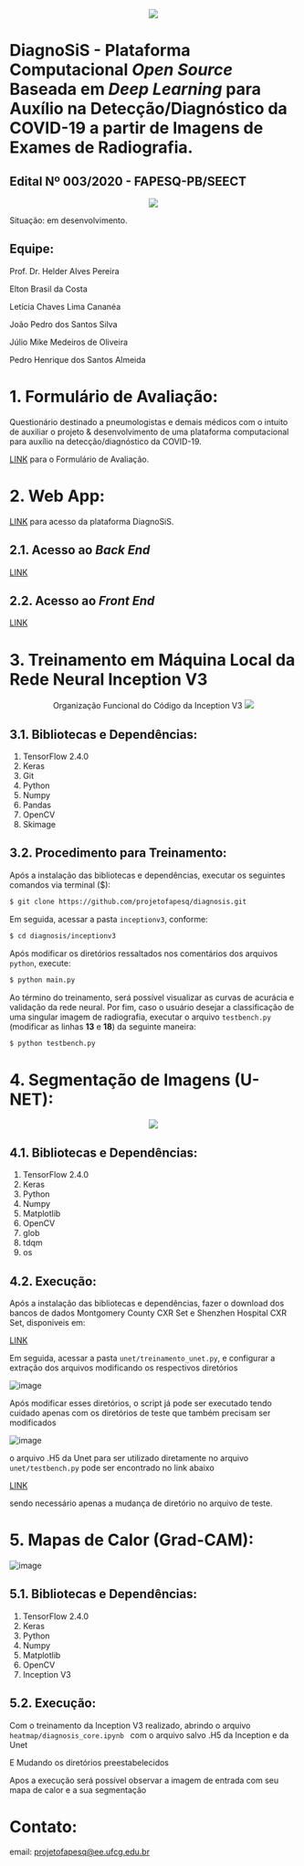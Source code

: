 <p align="center">
  <img src="https://user-images.githubusercontent.com/68599113/96298544-a289a800-0fc0-11eb-9494-d3b388df8cc0.png">
</p>

# DiagnoSiS - Plataforma Computacional *Open Source* Baseada em *Deep Learning* para Auxílio na Detecção/Diagnóstico da COVID-19 a partir de Imagens de Exames de Radiografia.

## Edital Nº 003/2020 - FAPESQ-PB/SEECT

<p align="center">
  <img src="https://user-images.githubusercontent.com/68599113/96297444-dbc11880-0fbe-11eb-9abb-83eca9bcf28d.png">
</p>

Situação: em desenvolvimento.

## Equipe:

Prof. Dr. Helder Alves Pereira

Elton Brasil da Costa

Letícia Chaves Lima Cananéa

João Pedro dos Santos Silva

Júlio Mike Medeiros de Oliveira

Pedro Henrique dos Santos Almeida

# 1. Formulário de Avaliação:

Questionário destinado a pneumologistas e demais médicos com o intuito de auxiliar o projeto & desenvolvimento de uma plataforma computacional para auxílio na detecção/diagnóstico da COVID-19. 

[LINK](https://docs.google.com/forms/d/e/1FAIpQLSdoAiUnwLP0w4MZqvo7KIw2O3LXweXnYSKDZTIaGCIujM6rRg/viewform?usp=pp_url) para o Formulário de Avaliação.

# 2. Web App:

[LINK](https://projetofapesq.github.io/app/) para acesso da plataforma DiagnoSiS.

## 2.1. Acesso ao *Back End* 

[LINK](https://github.com/projetofapesq/app-backend)

## 2.2. Acesso ao *Front End* 

[LINK](https://github.com/projetofapesq/app-frontend)

# 3. Treinamento em Máquina Local da Rede Neural Inception V3

<p align="center">
  Organização Funcional do Código da Inception V3
  <img src="https://user-images.githubusercontent.com/68599113/112775061-ba526700-9009-11eb-938e-57ffaa661774.png">
</p>

## 3.1. Bibliotecas e Dependências:

1. TensorFlow 2.4.0
2. Keras
3. Git
4. Python
5. Numpy
6. Pandas
7. OpenCV
8. Skimage

## 3.2. Procedimento para Treinamento:

Após a instalação das bibliotecas e dependências, executar os seguintes comandos via terminal ($):
```bash
$ git clone https://github.com/projetofapesq/diagnosis.git
```

Em seguida, acessar a pasta ```inceptionv3```, conforme:
```bash
$ cd diagnosis/inceptionv3
```

Após modificar os diretórios ressaltados nos comentários dos arquivos ```python```, execute:
```bash
$ python main.py
```

Ao término do treinamento, será possível visualizar as curvas de acurácia e validação da rede neural. Por fim, caso o usuário desejar a classificação de uma singular imagem de radiografia, executar o arquivo ```testbench.py``` (modificar as linhas **13** e **18**) da seguinte maneira:
```bash
$ python testbench.py 
```

# 4. Segmentação de Imagens (U-NET):

<p align="center">
  <img src="https://user-images.githubusercontent.com/68599113/112770698-ef54be80-8ff5-11eb-85dd-9bc6b8e17148.jpg">
</p>

## 4.1. Bibliotecas e Dependências:

1. TensorFlow 2.4.0
2. Keras
3. Python
4. Numpy
5. Matplotlib
6. OpenCV
7. glob
8. tdqm
9. os

## 4.2. Execução:
Após a instalação das bibliotecas e dependências, fazer o download dos bancos de dados Montgomery County CXR Set e Shenzhen Hospital CXR Set, disponiveis em:

[LINK](https://lhncbc.nlm.nih.gov/LHC-downloads/downloads.html#tuberculosis-image-data-sets)

Em seguida, acessar a pasta ```unet/treinamento_unet.py```, e configurar a extração dos arquivos modificando os respectivos diretórios

![image](https://user-images.githubusercontent.com/68599113/119900861-77cedd00-bf1b-11eb-9b33-3b3f039af1db.png)

Após modificar esses diretórios, o script já pode ser executado tendo cuidado apenas com os diretórios de teste que também precisam ser modificados

![image](https://user-images.githubusercontent.com/68599113/119901303-1eb37900-bf1c-11eb-9beb-2885ddf3590f.png)

o arquivo .H5 da Unet para ser utilizado diretamente no arquivo``` unet/testbench.py``` pode ser encontrado no link abaixo

[LINK](https://drive.google.com/file/d/1GkHDKf76llxahC6z5DXdHVQ1cZ0dembr/view?usp=sharing)

sendo necessário apenas a mudança de diretório no arquivo de teste.

# 5. Mapas de Calor (Grad-CAM):

![image](https://user-images.githubusercontent.com/68599113/119903617-57088680-bf1f-11eb-8634-6debd9326120.png)

## 5.1. Bibliotecas e Dependências:

1. TensorFlow 2.4.0
2. Keras
3. Python
4. Numpy
5. Matplotlib
6. OpenCV
7. Inception V3

## 5.2. Execução:

Com o treinamento da Inception V3 realizado, abrindo o arquivo ```heatmap/diagnosis_core.ipynb ``` com o arquivo salvo .H5 da Inception e da Unet 

E Mudando os diretórios preestabelecidos 

Apos a execução será possível observar a imagem de entrada com seu mapa de calor e a sua segmentação

# Contato:

email: projetofapesq@ee.ufcg.edu.br



